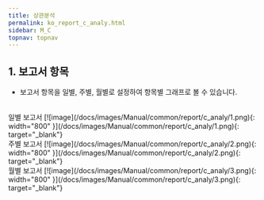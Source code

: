 ```yaml
---
title: 상관분석
permalink: ko_report_c_analy.html
sidebar: M_C
topnav: topnav
---
```


## 1. 보고서 항목
- 보고서 항목을 일별, 주별, 월별로 설정하여 항목별 그래프로 볼 수 있습니다.

<br />
일별 보고서
[![image](/docs/images/Manual/common/report/c_analy/1.png){: width="800" }](/docs/images/Manual/common/report/c_analy/1.png){: target="_blank"} 


<br />
주별 보고서
[![image](/docs/images/Manual/common/report/c_analy/2.png){: width="800" }](/docs/images/Manual/common/report/c_analy/2.png){: target="_blank"} 


 <br />
월별 보고서
[![image](/docs/images/Manual/common/report/c_analy/3.png){: width="800" }](/docs/images/Manual/common/report/c_analy/3.png){: target="_blank"} 
